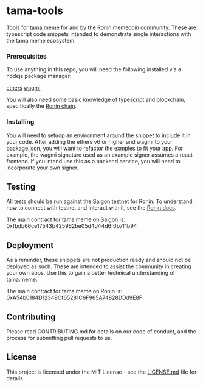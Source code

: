 # tama-tools
Tools for [tama.meme](https://tama.meme) for and by the Ronin memecoin community. These are typescript code snippets intended to demonstrate single interactions with the tama meme ecosystem.

### Prerequisites

To use anything in this repo, you will need the following installed via a nodejs package manager:

[ethers](https://docs.ethers.org/v6/getting-started/)
[wagmi](https://wagmi.sh/react/getting-started)

You will also need some basic knowledge of typescript and blockchain, specifically the [Ronin chain](https://docs.roninchain.com/developers/quickstart).

### Installing

You will need to setuop an environment around the snippet to include it in your code. After adding the ethers v6 or higher and wagmi to your package.json, you will want to refactor the exmples to fit your app. 
For example, the wagmi signature used as an example signer assumes a react frontend. If you intend use this as a backend service, you will need to incorporate your own signer.

## Testing

All tests should be run against the [Saigon testnet](https://saigon-app.roninchain.com/) for Ronin. To understand how to connect with testnet and interact with it, see the [Ronin docs](https://support.roninchain.com/hc/en-us/articles/14035929237787-Accessing-Saigon-Testnet).

The main contract for tama meme on Saigon is: 0xfbdb66ce17543b425962be05d4d44d6f0b7f1b94


## Deployment

As a reminder, these snippets are not production ready and should not be deployed as such. These are intended to assist the community in creating your own apps. Use this to gain a better technical understanding of tama.meme.

The main contract for tama meme on Ronin is: 0xA54b0184D12349Cf65281C6F965A74828DDd9E8F

## Contributing

Please read CONTRIBUTING.md for details on our code of conduct, and the process for submitting pull requests to us.

## License

This project is licensed under the MIT License - see the [LICENSE.md](LICENSE.md) file for details
